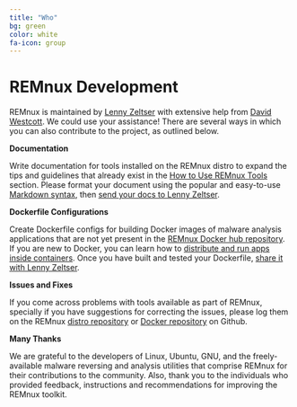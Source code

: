 ```yaml
---
title: "Who"
bg: green
color: white
fa-icon: group
---
```


# REMnux Development

REMnux is maintained by [Lenny Zeltser](http://zeltser.com) with extensive help from [David Westcott](https://twitter.com/beast_fighter). We could use your assistance! There are several ways in which you can also contribute to the project, as outlined below.

**Documentation**

Write documentation for tools installed on the REMnux distro to expand the tips and guidelines that already exist in the [How to Use REMnux Tools](https://remnux.org/docs/distro/tools/) section. Please format your document using the popular and easy-to-use [Markdown syntax](https://daringfireball.net/projects/markdown/basics), then [send your docs to Lenny Zeltser](http://zeltser.com/about/contact.html).

**Dockerfile Configurations**

Create Dockerfile configs for building Docker images of malware analysis applications that are not yet present in the [REMnux Docker hub repository](https://registry.hub.docker.com/repos/remnux/). If you are new to Docker, you can learn how to [distribute and run apps inside containers](http://blog.zeltser.com/post/102956975282/docker-application-distribution). Once you have built and tested your Dockerfile, [share it with Lenny Zeltser](http://zeltser.com/about/contact.html).

**Issues and Fixes**

If you come across problems with tools available as part of REMnux, specially if you have suggestions for correcting the issues, please log them on the REMnux [distro repository](https://github.com/REMnux/distro/issues) or [Docker repository](https://github.com/REMnux/docker/issues) on Github.

**Many Thanks**

We are grateful to the developers of Linux, Ubuntu, GNU, and the freely-available malware reversing and analysis utilities that comprise REMnux for their contributions to the community. Also, thank you to the individuals who provided feedback, instructions and recommendations for improving the REMnux toolkit.
